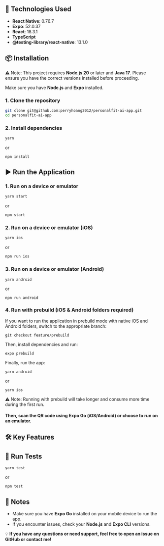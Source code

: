 ## 🚀 Technologies Used

- **React Native**: 0.76.7
- **Expo**: 52.0.37
- **React**: 18.3.1
- **TypeScript**
- **@testing-library/react-native**: 13.1.0

## 📦 Installation

⚠️ Note: This project requires **Node.js 20** or later and **Java 17**. Please ensure you have the correct versions installed before proceeding.

Make sure you have **Node.js** and **Expo** installed.

### 1. Clone the repository

```sh
git clone git@github.com:perryhoang2012/personalfit-ai-app.git
cd personalfit-ai-app
```

### 2. Install dependencies

```sh
yarn
```

or

```sh
npm install
```

## ▶️ Run the Application

### 1. Run on a device or emulator

```sh
yarn start
```

or

```sh
npm start
```

### 2. Run on a device or emulator (iOS)

```sh
yarn ios
```

or

```sh
npm run ios
```

### 3. Run on a device or emulator (Android)

```
yarn android
```

or

```
npm run android
```

### 4. Run with prebuild (iOS & Android folders required)

If you want to run the application in prebuild mode with native iOS and Android folders, switch to the appropriate branch:

```
git checkout feature/prebuild
```

Then, install dependencies and run:

```
expo prebuild
```

Finally, run the app:

```
yarn android
```

or

```
yarn ios
```

⚠️ Note: Running with prebuild will take longer and consume more time during the first run.

#### Then, scan the QR code using Expo Go (iOS/Android) or choose to run on an emulator.

## 🛠 Key Features

## 🧪 Run Tests

```sh
yarn test
```

or

```sh
npm test
```

## 📝 Notes

- Make sure you have **Expo Go** installed on your mobile device to run the app.
- If you encounter issues, check your **Node.js** and **Expo CLI** versions.

💡 **If you have any questions or need support, feel free to open an issue on GitHub or contact me!**
